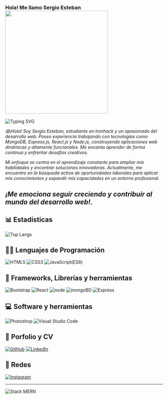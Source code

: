 ### Hola! Me llamo Sergio Esteban <img src="https://media4.giphy.com/media/juua9i2c2fA0AIp2iq/giphy.gif?cid=ecf05e47q7ap3ebz4h3s5u6d80wlvhm6kfppqbprtak4uk40&ep=v1_gifs_related&rid=giphy.gif&ct=s" width="328">

![Typing SVG](https://readme-typing-svg.demolab.com?font=Roboto+Mono&pause=1000&color=007FFF&center=verdadero&vCenter=verdadero&width=500&lines=En+camino+a+ser+un+gran+desarrollador+web.)

 *😄¡Hola! Soy Sergio Esteban, estudiante en Ironhack y un apasionado del desarrollo web. Poseo experiencia trabajando con tecnologías como MongoDB, Express.js, React.js y Node.js, construyendo aplicaciones web dinámicas y altamente funcionales. Me encanta aprender de forma continua y enfrentar desafíos creativos.*

 *Mi enfoque se centra en el aprendizaje constante para ampliar mis habilidades y encontrar soluciones innovadoras. Actualmente, me encuentro en la búsqueda activa de oportunidades laborales para aplicar mis conocimientos y expandir mis capacidades en un entorno profesional.*

## *¡Me emociona seguir creciendo y contribuir al mundo del desarrollo web!.*


## 📊 Estadísticas


![Top Langs](https://github-readme-stats.vercel.app/api/top-langs/?username=sergioironhacker&layout=compact&theme=tokyonight)


## 👩‍💻 Lenguajes de Programación

<p>
<img alt="HTML5" src="https://img.shields.io/badge/html5-%23E34F26.svg?style=for-the-badge&logo=html5&logoColor=white&color=red"></a>
<img alt="CSS3" src="https://img.shields.io/badge/css3-%231572B6.svg?style=for-the-badge&logo=css3&logoColor=white&color=blue"></a>
<img alt="JavaScript(ES6)" src="https://img.shields.io/badge/javascript-%23323330.svg?style=for-the-badge&logo=javascript&logoColor=%23F7DF1E&color=black"></a>
</p>

## 🧰 Frameworks, Librerías y herramientas

<p>
<img alt="Bootstrap" src="https://img.shields.io/badge/bootstrap-%23563D7C.svg?style=for-the-badge&logo=bootstrap&logoColor=white"></a>
<img alt="React" src="https://img.shields.io/badge/react-%2320232a.svg?style=for-the-badge&logo=react&logoColor=black&color=61DAFB"></a> 
<img alt="node" src="https://img.shields.io/badge/Node-%2320232a.svg?style=for-the-badge&logo=node.js&logoColor=black&color=green"></a> 
<img alt="mongoBD" src="https://img.shields.io/badge/MongoDB-%234ea94b.svg?style=for-the-badge&logo=mongodb&logoColor=white"></a> 
<img alt="Express" src="https://img.shields.io/badge/express.js-%23404d59.svg?style=for-the-badge&logo=express&logoColor=%2361DAFB"></a> 
</p>

## 💻 Software y herramientas

<p>
<img alt="Photoshop" src="https://img.shields.io/badge/adobe%20photoshop-%2331A8FF.svg?style=for-the-badge&logo=adobe%20photoshop&logoColor=white&color=aquamarine"></a>
<img alt="Visual Studio Code" src="https://img.shields.io/badge/Visual%20Studio%20Code-0078d7.svg?style=for-the-badge&logo=visual-studio-code&logoColor=white"></a>   
</p>

## 💼 Porfolio y CV

<p>
<a href="https://github.com/sergioironhacker"><img alt="GitHub" src="https://img.shields.io/badge/github-%23121011.svg?style=for-the-badge&logo=github&logoColor=white&color=black"></a>
<a href="https://www.linkedin.com/in/sergio-esteban-229a55279/"><img alt="LinkedIn" src="https://img.shields.io/badge/linkedin-%230077B5.svg?style=for-the-badge&logo=linkedin&logoColor=white&color=0077B5"></a>
</p>


## 💬 Redes

<p>
<a href="https://www.instagram.com"><img alt="Instagram" src="https://img.shields.io/badge/Instagram-%23E4405F.svg?style=for-the-badge&logo=Instagram&logoColor=white"></a>
</p>

---

![Stack MERN](https://www.imaginarycloud.com/blog/content/images/2023/03/MERN.webp)







